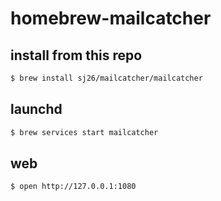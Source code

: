 # homebrew-mailcatcher

## install from this repo

```sh
$ brew install sj26/mailcatcher/mailcatcher
```

## launchd

```sh
$ brew services start mailcatcher
```

## web

```sh
$ open http://127.0.0.1:1080
```

